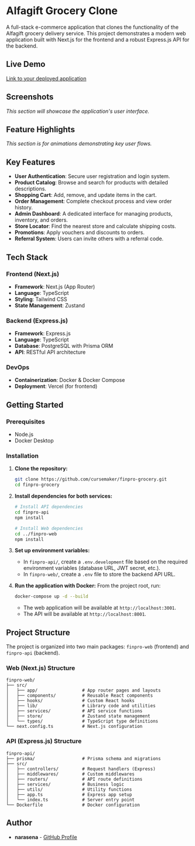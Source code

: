 # Alfagift Grocery Clone

A full-stack e-commerce application that clones the functionality of the Alfagift grocery delivery service. This project demonstrates a modern web application built with Next.js for the frontend and a robust Express.js API for the backend.

<!-- You can add a screenshot or GIF of the project here -->
<!-- ![Project Screenshot](link-to-your-screenshot.png) -->

## Live Demo

[Link to your deployed application](https://your-live-demo-link.com)

## Screenshots

*This section will showcase the application's user interface.*

<!-- Add your project screenshots here. For example: -->
<!-- 
![Home Page](path/to/screenshot-home.png)
_The home page showing featured products._
-->
<!-- 
![Product Page](path/to/screenshot-product.png)
_The product detail page._
-->

## Feature Highlights

*This section is for animations demonstrating key user flows.*

<!-- Add your feature flow animation (GIF) here. For example: -->
<!-- 
**User Onboarding & Login**
![Login Flow](path/to/login-flow.gif)
-->
<!-- 
**Adding Item to Cart**
![Add to Cart Flow](path/to/add-to-cart-flow.gif)
-->

## Key Features

- **User Authentication**: Secure user registration and login system.
- **Product Catalog**: Browse and search for products with detailed descriptions.
- **Shopping Cart**: Add, remove, and update items in the cart.
- **Order Management**: Complete checkout process and view order history.
- **Admin Dashboard**: A dedicated interface for managing products, inventory, and orders.
- **Store Locator**: Find the nearest store and calculate shipping costs.
- **Promotions**: Apply vouchers and discounts to orders.
- **Referral System**: Users can invite others with a referral code.

## Tech Stack

### Frontend (Next.js)

- **Framework**: Next.js (App Router)
- **Language**: TypeScript
- **Styling**: Tailwind CSS
- **State Management**: Zustand

### Backend (Express.js)

- **Framework**: Express.js
- **Language**: TypeScript
- **Database**: PostgreSQL with Prisma ORM
- **API**: RESTful API architecture

### DevOps

- **Containerization**: Docker & Docker Compose
- **Deployment**: Vercel (for frontend)

## Getting Started

### Prerequisites

- Node.js
- Docker Desktop

### Installation

1.  **Clone the repository:**
    ```bash
    git clone https://github.com/cursemaker/finpro-grocery.git
    cd finpro-grocery
    ```

2.  **Install dependencies for both services:**
    ```bash
    # Install API dependencies
    cd finpro-api
    npm install

    # Install Web dependencies
    cd ../finpro-web
    npm install
    ```

3.  **Set up environment variables:**
    - In `finpro-api/`, create a `.env.development` file based on the required environment variables (database URL, JWT secret, etc.).
    - In `finpro-web/`, create a `.env` file to store the backend API URL.

4.  **Run the application with Docker:**
    From the project root, run:
    ```bash
    docker-compose up -d --build
    ```
    - The web application will be available at `http://localhost:3001`.
    - The API will be available at `http://localhost:8001`.

## Project Structure

The project is organized into two main packages: `finpro-web` (frontend) and `finpro-api` (backend).

### Web (Next.js) Structure

```
finpro-web/
├── src/
│   ├── app/                 # App router pages and layouts
│   ├── components/          # Reusable React components
│   ├── hooks/               # Custom React hooks
│   ├── lib/                 # Library code and utilities
│   ├── services/            # API service functions
│   ├── store/               # Zustand state management
│   └── types/               # TypeScript type definitions
└── next.config.ts           # Next.js configuration
```

### API (Express.js) Structure

```
finpro-api/
├── prisma/                  # Prisma schema and migrations
├── src/
│   ├── controllers/         # Request handlers (Express)
│   ├── middlewares/         # Custom middlewares
│   ├── routers/             # API route definitions
│   ├── services/            # Business logic
│   ├── utils/               # Utility functions
│   ├── app.ts               # Express app setup
│   └── index.ts             # Server entry point
└── Dockerfile               # Docker configuration
```

## Author

- **narasena** - [GitHub Profile](https://github.com/narasena)